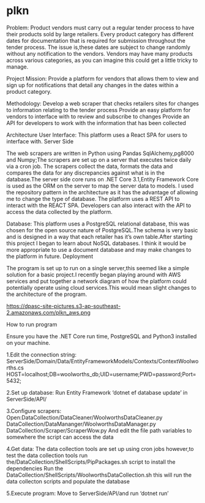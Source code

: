 # plkn


Problem:
Product vendors must carry out a regular tender process to have their products sold by large retailers. Every product category has different dates for documentation that is required for submission throughout the tender process. The issue is,these dates are subject to change randomly without any notification to the vendors. Vendors may have many products across various categories, as you can imagine this could get a little tricky to manage.


Project Mission:
Provide a platform for vendors that allows them to view and sign up for notifications that detail any changes in the dates within a product category.

Methodology:
Develop a web scraper that checks retailers sites for changes to information relating to the tender process
Provide an easy platform for vendors to interface with to review and subscribe to changes
Provide an API for developers to work with the information that has been collected

Architecture
User Interface:
This platform uses a React SPA for users to interface with.
Server Side

The web scrapers are written in Python using Pandas SqlAlchemy,pg8000 and Numpy;The scrapers are set up on a server that executes twice daily via a cron job. The scrapers collect the data, formats the data and compares the data for any discrepancies against what is in the database.The server side core runs on .NET Core 3.1,Entity Framework Core is used as the ORM on the server to map the server data to models. I used the repository pattern in the architecture as it has the advantage of allowing me to change the type of database. The platform uses a REST API to interact with the REACT SPA. Developers can also interact with the API to access the data collected by the platform.

Database:
This platform uses a PostgreSQL relational database, this was chosen for the open source nature of PostgreSQL.The schema is very basic and is designed in a way that each retailer has it’s own table.After starting this project I began to learn about NoSQL databases. I think it would be more appropriate to use a document database and may make changes to the platform in future.
Deployment

The program is set up to run on a single server,this seemed like a simple solution for a basic project.I recently began playing around with AWS services and put together a network diagram of how the platform could potentially operate using cloud services.This would mean slight changes to the architecture of the program.

https://dpasc-site-pictures.s3-ap-southeast-2.amazonaws.com/plkn_aws.png

How to run program

Ensure you have the .NET Core run time, PostgreSQL and Python3 installed on your machine.

1.Edit the connection string:
ServerSide/Domain/Data/EntityFrameworkModels/Contexts/ContextWoolworths.cs HOST=localhost;DB=woolworths_db;UID=username;PWD=password;Port=5432;

2.Set up database:
Run Entity Framework ‘dotnet ef database update’ in ServerSide/API/

3.Configure scrapers:
Open:DataCollection/DataCleaner/WoolworthsDataCleaner.py DataCollection/DataMananger/WoolworthsDataManager.py DataCollection/Scraper/ScraperWow.py And edit the file path variables to somewhere the script can access the data

4.Get data:
The data collection tools are set up using cron jobs however,to test the data collection tools run the/DataCollection/ShellScripts/PipPackages.sh script to install the dependencies Run the DataCollection/ShellScripts/WoolworthsDataCollection.sh this will run the data collecton scripts and populate the database

5.Execute program:
Move to ServerSide/API/and run ‘dotnet run’
